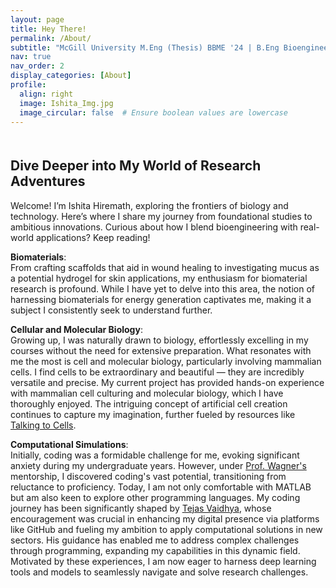 ```yaml
---
layout: page
title: Hey There!
permalink: /About/
subtitle: "McGill University M.Eng (Thesis) BBME '24 | B.Eng Bioengineering and Biotechnology '22"
nav: true
nav_order: 2
display_categories: [About]
profile:
  align: right
  image: Ishita_Img.jpg
  image_circular: false  # Ensure boolean values are lowercase
---
```



<h2 style="margin-top: 50px;">Dive Deeper into My World of Research Adventures</h2>
<p>Welcome! I’m Ishita Hiremath, exploring the frontiers of biology and technology. Here’s where I share my journey from foundational studies to ambitious innovations. Curious about how I blend bioengineering with real-world applications? Keep reading!</p>   

**Biomaterials**:      
From crafting scaffolds that aid in wound healing to investigating mucus as a potential hydrogel for skin applications, my enthusiasm for biomaterial research is profound. While I have yet to delve into this area, the notion of harnessing biomaterials for energy generation captivates me, making it a subject I consistently seek to understand further.
    
**Cellular and Molecular Biology**:    
Growing up, I was naturally drawn to biology, effortlessly excelling in my courses without the need for extensive preparation. What resonates with me the most is cell and molecular biology, particularly involving mammalian cells. I find cells to be extraordinary and beautiful — they are incredibly versatile and precise. My current project has provided hands-on experience with mammalian cell culturing and molecular biology, which I have thoroughly enjoyed. The intriguing concept of artificial cell creation continues to capture my imagination, further fueled by resources like [Talking to Cells](https://www.youtube.com/watch?v=OOUDue_zQKg&ab_channel=caltech).  

**Computational Simulations**:  
Initially, coding was a formidable challenge for me, evoking significant anxiety during my undergraduate years. However, under [Prof. Wagner's](https://www.mcgill.ca/bbme/caroline-wagner) mentorship, I discovered coding's vast potential, transitioning from reluctance to proficiency. Today, I am not only comfortable with MATLAB but am also keen to explore other programming languages. My coding journey has been significantly shaped by [Tejas Vaidhya](https://tejasvaidhyadev.github.io/), whose encouragement was crucial in enhancing my digital presence via platforms like GitHub and fueling my ambition to apply computational solutions in new sectors. His guidance has enabled me to address complex challenges through programming, expanding my capabilities in this dynamic field. Motivated by these experiences, I am now eager to harness deep learning tools and models to seamlessly navigate and solve research challenges.  
